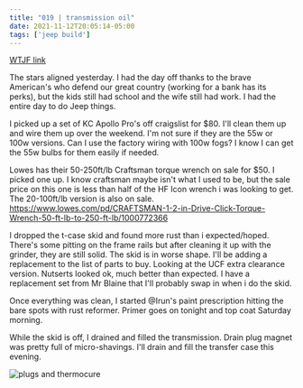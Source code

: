 ```yaml
---
title: "019 | transmission oil"
date: 2021-11-12T20:05:14-05:00
tags: ['jeep build']
---
```

[WTJF link](https://wranglertjforum.com/threads/prndls-tj-build-ii-the-green-one.55717/post-1001304)

The stars aligned yesterday. I had the day off thanks to the brave American's who defend our great country (working for a bank has its perks), but the kids still had school and the wife still had work. I had the entire day to do Jeep things.

I picked up a set of KC Apollo Pro's off craigslist for $80. I'll clean them up and wire them up over the weekend. I'm not sure if they are the 55w or 100w versions. Can I use the factory wiring with 100w fogs? I know I can get the 55w bulbs for them easily if needed.

Lowes has their 50-250ft/lb Craftsman torque wrench on sale for $50. I picked one up. I know craftsman maybe isn't what I used to be, but the sale price on this one is less than half of the HF Icon wrench i was looking to get. The 20-100ft/lb version is also on sale.  
https://www.lowes.com/pd/CRAFTSMAN-1-2-in-Drive-Click-Torque-Wrench-50-ft-lb-to-250-ft-lb/1000772366

I dropped the t-case skid and found more rust than i expected/hoped. There's some pitting on the frame rails but after cleaning it up with the grinder, they are still solid. The skid is in worse shape. I'll be adding a replacement to the list of parts to buy. Looking at the UCF extra clearance version. Nutserts looked ok, much better than expected. I have a replacement set from Mr Blaine that I'll probably swap in when i do the skid.

Once everything was clean, I started @Irun's paint prescription hitting the bare spots with rust reformer. Primer goes on tonight and top coat Saturday morning.

While the skid is off, I drained and filled the transmission. Drain plug magnet was pretty full of micro-shavings. I'll drain and fill the transfer case this evening.

![plugs and thermocure](/jeep/build-thread/img/PXL_20211111_222548434.MP.jpg)
